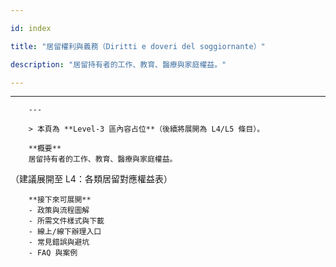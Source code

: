 ---
id: index
title: "居留權利與義務（Diritti e doveri del soggiornante）"
description: "居留持有者的工作、教育、醫療與家庭權益。"
---

---
        ---

        > 本頁為 **Level-3 區內容占位**（後續將展開為 L4/L5 條目）。

        **概要**
        居留持有者的工作、教育、醫療與家庭權益。
（建議展開至 L4：各類居留對應權益表）

        **接下來可展開**
        - 政策與流程圖解
        - 所需文件樣式與下載
        - 線上/線下辦理入口
        - 常見錯誤與避坑
        - FAQ 與案例
